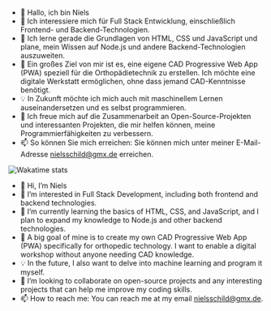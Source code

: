 - 👋 Hallo, ich bin Niels
- 👀 Ich interessiere mich für Full Stack Entwicklung, einschließlich Frontend- und Backend-Technologien.
- 🌱 Ich lerne gerade die Grundlagen von HTML, CSS und JavaScript und plane, mein Wissen auf Node.js und andere Backend-Technologien auszuweiten.
- 🎯 Ein großes Ziel von mir ist es, eine eigene CAD Progressive Web App (PWA) speziell für die Orthopädietechnik zu erstellen. Ich möchte eine digitale Werkstatt ermöglichen, ohne dass jemand CAD-Kenntnisse benötigt.
- 💡 In Zukunft möchte ich mich auch mit maschinellem Lernen auseinandersetzen und es selbst programmieren.
- 💞️ Ich freue mich auf die Zusammenarbeit an Open-Source-Projekten und interessanten Projekten, die mir helfen können, meine Programmierfähigkeiten zu verbessern.
- 📫 So können Sie mich erreichen: Sie können mich unter meiner E-Mail-Adresse nielsschild@gmx.de erreichen.

![Wakatime stats](https://wakatime.com/share/@8b6a6d0e-26fd-4916-a9ac-1060bac105b5/f2bcb8fc-6d89-4be9-b72c-72c35fe9a2fc.svg)

- 👋 Hi, I’m Niels
- 👀 I’m interested in Full Stack Development, including both frontend and backend technologies.
- 🌱 I’m currently learning the basics of HTML, CSS, and JavaScript, and I plan to expand my knowledge to Node.js and other backend technologies.
- 🎯 A big goal of mine is to create my own CAD Progressive Web App (PWA) specifically for orthopedic technology. I want to enable a digital workshop without anyone needing CAD knowledge.
- 💡 In the future, I also want to delve into machine learning and program it myself.
- 💞️ I’m looking to collaborate on open-source projects and any interesting projects that can help me improve my coding skills.
- 📫 How to reach me: You can reach me at my email nielsschild@gmx.de.

<!---
NielsStack/NielsStack is a ✨ special ✨ repository because its `README.md` (this file) appears on your GitHub profile.
You can click the Preview link to take a look at your changes.
--->

